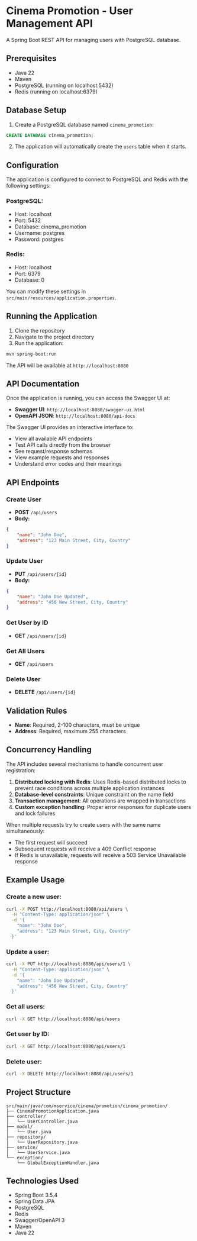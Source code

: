 # Cinema Promotion - User Management API

A Spring Boot REST API for managing users with PostgreSQL database.

## Prerequisites

- Java 22
- Maven
- PostgreSQL (running on localhost:5432)
- Redis (running on localhost:6379)

## Database Setup

1. Create a PostgreSQL database named `cinema_promotion`:
```sql
CREATE DATABASE cinema_promotion;
```

2. The application will automatically create the `users` table when it starts.

## Configuration

The application is configured to connect to PostgreSQL and Redis with the following settings:

### PostgreSQL:
- Host: localhost
- Port: 5432
- Database: cinema_promotion
- Username: postgres
- Password: postgres

### Redis:
- Host: localhost
- Port: 6379
- Database: 0

You can modify these settings in `src/main/resources/application.properties`.

## Running the Application

1. Clone the repository
2. Navigate to the project directory
3. Run the application:
```bash
mvn spring-boot:run
```

The API will be available at `http://localhost:8080`

## API Documentation

Once the application is running, you can access the Swagger UI at:
- **Swagger UI**: `http://localhost:8080/swagger-ui.html`
- **OpenAPI JSON**: `http://localhost:8080/api-docs`

The Swagger UI provides an interactive interface to:
- View all available API endpoints
- Test API calls directly from the browser
- See request/response schemas
- View example requests and responses
- Understand error codes and their meanings

## API Endpoints

### Create User
- **POST** `/api/users`
- **Body:**
```json
{
    "name": "John Doe",
    "address": "123 Main Street, City, Country"
}
```

### Update User
- **PUT** `/api/users/{id}`
- **Body:**
```json
{
    "name": "John Doe Updated",
    "address": "456 New Street, City, Country"
}
```

### Get User by ID
- **GET** `/api/users/{id}`

### Get All Users
- **GET** `/api/users`

### Delete User
- **DELETE** `/api/users/{id}`

## Validation Rules

- **Name**: Required, 2-100 characters, must be unique
- **Address**: Required, maximum 255 characters

## Concurrency Handling

The API includes several mechanisms to handle concurrent user registration:

1. **Distributed locking with Redis**: Uses Redis-based distributed locks to prevent race conditions across multiple application instances
2. **Database-level constraints**: Unique constraint on the name field
3. **Transaction management**: All operations are wrapped in transactions
4. **Custom exception handling**: Proper error responses for duplicate users and lock failures

When multiple requests try to create users with the same name simultaneously:
- The first request will succeed
- Subsequent requests will receive a 409 Conflict response
- If Redis is unavailable, requests will receive a 503 Service Unavailable response

## Example Usage

### Create a new user:
```bash
curl -X POST http://localhost:8080/api/users \
  -H "Content-Type: application/json" \
  -d '{
    "name": "John Doe",
    "address": "123 Main Street, City, Country"
  }'
```

### Update a user:
```bash
curl -X PUT http://localhost:8080/api/users/1 \
  -H "Content-Type: application/json" \
  -d '{
    "name": "John Doe Updated",
    "address": "456 New Street, City, Country"
  }'
```

### Get all users:
```bash
curl -X GET http://localhost:8080/api/users
```

### Get user by ID:
```bash
curl -X GET http://localhost:8080/api/users/1
```

### Delete user:
```bash
curl -X DELETE http://localhost:8080/api/users/1
```

## Project Structure

```
src/main/java/com/mservice/cinema/promotion/cinema_promotion/
├── CinemaPromotionApplication.java
├── controller/
│   └── UserController.java
├── model/
│   └── User.java
├── repository/
│   └── UserRepository.java
├── service/
│   └── UserService.java
└── exception/
    └── GlobalExceptionHandler.java
```

## Technologies Used

- Spring Boot 3.5.4
- Spring Data JPA
- PostgreSQL
- Redis
- Swagger/OpenAPI 3
- Maven
- Java 22 